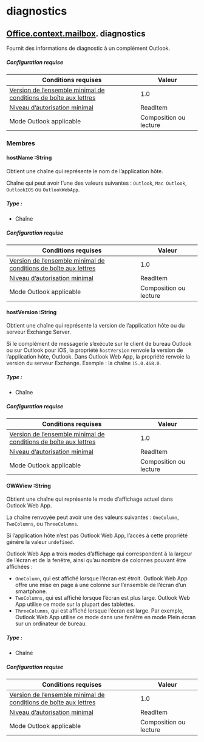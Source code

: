 

# <a name="diagnostics"></a>diagnostics

## [Office](Office.md)[.context](Office.context.md)[.mailbox](Office.context.mailbox.md). diagnostics

Fournit des informations de diagnostic à un complément Outlook.

##### <a name="requirements"></a>Configuration requise

|Conditions requises| Valeur|
|---|---|
|[Version de l’ensemble minimal de conditions de boîte aux lettres](./tutorial-api-requirement-sets.md)| 1.0|
|[Niveau d’autorisation minimal](../../docs/outlook/understanding-outlook-add-in-permissions.md)| ReadItem|
|Mode Outlook applicable| Composition ou lecture|

### <a name="members"></a>Membres

####  <a name="hostname-string"></a>hostName :String

Obtient une chaîne qui représente le nom de l’application hôte.

Chaîne qui peut avoir l’une des valeurs suivantes : `Outlook`, `Mac Outlook`, `OutlookIOS` ou `OutlookWebApp`.

##### <a name="type"></a>Type :

*   Chaîne

##### <a name="requirements"></a>Configuration requise

|Conditions requises| Valeur|
|---|---|
|[Version de l’ensemble minimal de conditions de boîte aux lettres](./tutorial-api-requirement-sets.md)| 1.0|
|[Niveau d’autorisation minimal](../../docs/outlook/understanding-outlook-add-in-permissions.md)| ReadItem|
|Mode Outlook applicable| Composition ou lecture|
####  <a name="hostversion-string"></a>hostVersion :String

Obtient une chaîne qui représente la version de l’application hôte ou du serveur Exchange Server.

Si le complément de messagerie s’exécute sur le client de bureau Outlook ou sur Outlook pour iOS, la propriété `hostVersion` renvoie la version de l’application hôte, Outlook. Dans Outlook Web App, la propriété renvoie la version du serveur Exchange. Exemple : la chaîne `15.0.468.0`.

##### <a name="type"></a>Type :

*   Chaîne

##### <a name="requirements"></a>Configuration requise

|Conditions requises| Valeur|
|---|---|
|[Version de l’ensemble minimal de conditions de boîte aux lettres](./tutorial-api-requirement-sets.md)| 1.0|
|[Niveau d’autorisation minimal](../../docs/outlook/understanding-outlook-add-in-permissions.md)| ReadItem|
|Mode Outlook applicable| Composition ou lecture|
####  <a name="owaview-string"></a>OWAView :String

Obtient une chaîne qui représente le mode d’affichage actuel dans Outlook Web App.

La chaîne renvoyée peut avoir une des valeurs suivantes : `OneColumn`, `TwoColumns`, ou `ThreeColumns`.

Si l’application hôte n’est pas Outlook Web App, l’accès à cette propriété génère la valeur `undefined`.

Outlook Web App a trois modes d’affichage qui correspondent à la largeur de l’écran et de la fenêtre, ainsi qu’au nombre de colonnes pouvant être affichées :

*   `OneColumn`, qui est affiché lorsque l’écran est étroit. Outlook Web App offre une mise en page à une colonne sur l’ensemble de l’écran d’un smartphone.
*   `TwoColumns`, qui est affiché lorsque l’écran est plus large. Outlook Web App utilise ce mode sur la plupart des tablettes.
*   `ThreeColumns`, qui est affiché lorsque l’écran est large. Par exemple, Outlook Web App utilise ce mode dans une fenêtre en mode Plein écran sur un ordinateur de bureau.

##### <a name="type"></a>Type :

*   Chaîne

##### <a name="requirements"></a>Configuration requise

|Conditions requises| Valeur|
|---|---|
|[Version de l’ensemble minimal de conditions de boîte aux lettres](./tutorial-api-requirement-sets.md)| 1.0|
|[Niveau d’autorisation minimal](../../docs/outlook/understanding-outlook-add-in-permissions.md)| ReadItem|
|Mode Outlook applicable| Composition ou lecture|
